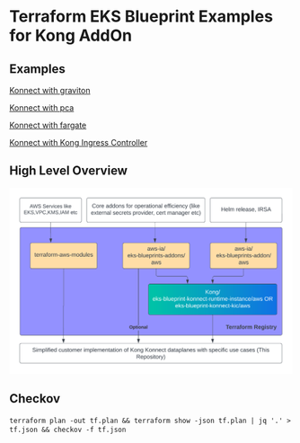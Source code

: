 # Terraform EKS Blueprint Examples for Kong AddOn 

## Examples

[Konnect with graviton](./examples/konnect-dataplane-graviton)

[Konnect with pca](./examples/konnect-with-pca)

[Konnect with fargate](./examples/konnect-fargate)

[Konnect with Kong Ingress Controller](./examples/konnect-kic)

## High Level Overview

![](./images/Kong-EKS-Terraform-Blueprints.png)

## Checkov

```
terraform plan -out tf.plan && terraform show -json tf.plan | jq '.' > tf.json && checkov -f tf.json
```